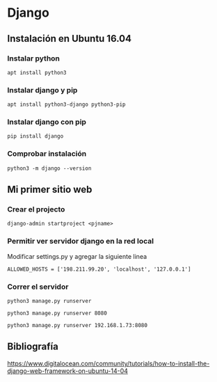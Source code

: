 # Django

## Instalación en Ubuntu 16.04

### Instalar python

`apt install python3`

### Instalar django y pip

`apt install python3-django python3-pip`

### Instalar django con pip

`pip install django`

### Comprobar instalación

`python3 -m django --version`

## Mi primer sitio web

### Crear el projecto

`django-admin startproject <pjname>`

### Permitir ver servidor django en la red local

Modificar settings.py y agregar la siguiente linea

`ALLOWED_HOSTS = ['198.211.99.20', 'localhost', '127.0.0.1']`

### Correr el servidor

`python3 manage.py runserver`

`python3 manage.py runserver 8080`

`python3 manage.py runserver 192.168.1.73:8080`

## Bibliografía

https://www.digitalocean.com/community/tutorials/how-to-install-the-django-web-framework-on-ubuntu-14-04